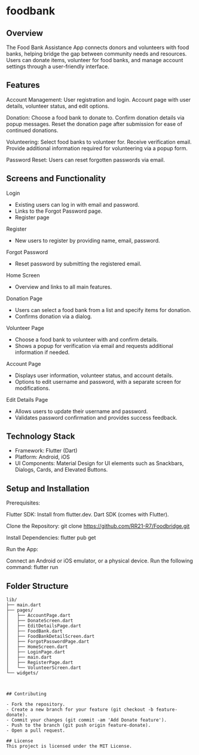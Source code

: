 # foodbank

## Overview
The Food Bank Assistance App connects donors and volunteers with food banks, helping bridge the gap between community needs and resources. Users can donate items, volunteer for food banks, and manage account settings through a user-friendly interface.

## Features
Account Management:
User registration and login.
Account page with user details, volunteer status, and edit options.

Donation:
Choose a food bank to donate to.
Confirm donation details via popup messages.
Reset the donation page after submission for ease of continued donations.

Volunteering:
Select food banks to volunteer for.
Receive verification email.
Provide additional information required for volunteering via a popup form.

Password Reset:
Users can reset forgotten passwords via email.

## Screens and Functionality

Login 
- Existing users can log in with email and password.
- Links to the Forgot Password page.
- Register page

Register
- New users to register by providing name, email, password.

Forgot Password
- Reset password by submitting the registered email.

Home Screen
- Overview and links to all main features.

Donation Page
- Users can select a food bank from a list and specify items for donation.
- Confirms donation via a dialog.

Volunteer Page
- Choose a food bank to volunteer with and confirm details.
- Shows a popup for verification via email and requests additional information if needed.

Account Page
- Displays user information, volunteer status, and account details.
- Options to edit username and password, with a separate screen for modifications.

Edit Details Page
- Allows users to update their username and password.
- Validates password confirmation and provides success feedback.

## Technology Stack
- Framework: Flutter (Dart)
- Platform: Android, iOS
- UI Components: Material Design for UI elements such as Snackbars, Dialogs, Cards, and Elevated Buttons.

## Setup and Installation
Prerequisites:

Flutter SDK: Install from flutter.dev.
Dart SDK (comes with Flutter).

Clone the Repository:
git clone https://github.com/RR21-R7/Foodbridge.git

Install Dependencies:
flutter pub get

Run the App:

Connect an Android or iOS emulator, or a physical device.
Run the following command:
flutter run

## Folder Structure

```plaintext
lib/
├── main.dart          
├── pages/             
│   ├── AccountPage.dart
│   ├── DonateScreen.dart
│   ├── EditDetailsPage.dart
│   ├── FoodBank.dart
│   ├── FoodBankDetailScreen.dart
│   ├── ForgotPasswordPage.dart
│   ├── HomeScreen.dart
│   ├── LoginPage.dart
│   ├── main.dart
│   ├── RegisterPage.dart
│   └── VolunteerScreen.dart
└── widgets/



## Contributing

- Fork the repository.
- Create a new branch for your feature (git checkout -b feature-donate).
- Commit your changes (git commit -am 'Add Donate feature').
- Push to the branch (git push origin feature-donate).
- Open a pull request.

## License
This project is licensed under the MIT License.
